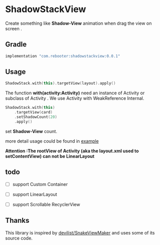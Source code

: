 # ShadowStackView

Create something like **Shadow-View** animation when drag the view on screen .


## Gradle 


```groovy
implementation "com.rebooter:shadowstackview:0.0.1"
```

## Usage
 

```kotlin 
ShadowStack.with(this).targetView(layout).apply()
```

The function **with(activity:Activity)** need an instance of Activity or subclass of Activity . We use Activity with WeakReference<Activity> Internal.

```kotlin
ShadowStack.with(this)
    .targetView(card)
    .setShadowCount(20)
    .apply()
```

set **Shadow-View** count.

more detail usage could be found in [example](https://github.com/REBOOTERS/ShadowStackView/blob/master/app/src/main/java/com/engineer/shadowstackview/ui/activity/FakeActivity.kt)

**Attention :The rootView of Activity (aka the layout.xml used to setContentView) can not be LinearLayout**




## todo 

- [ ] support Custom Container
- [ ] support LinearLayout 
- [ ] support Scrollable RecyclerView 


## Thanks
This library is inspired by [devilist/SnakeViewMaker](https://github.com/devilist/SnakeViewMaker) and uses some of its source code.


